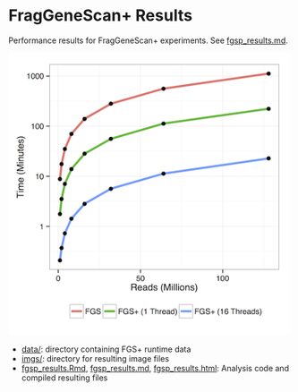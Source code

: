 # FragGeneScan+ Results

Performance results for FragGeneScan+ experiments. See [fgsp_results.md](fgsp_results.md).

![imgs/fgsp_performance_log.png](imgs/fgsp_performance_log.png)

* [data/](data/): directory containing FGS+ runtime data
* [imgs/](imgs/): directory for resulting image files
* [fgsp_results.Rmd](fgsp_results.Rmd), [fgsp_results.md](fgsp_results.md), [fgsp_results.html](fgsp_results.html): Analysis code and compiled resulting files